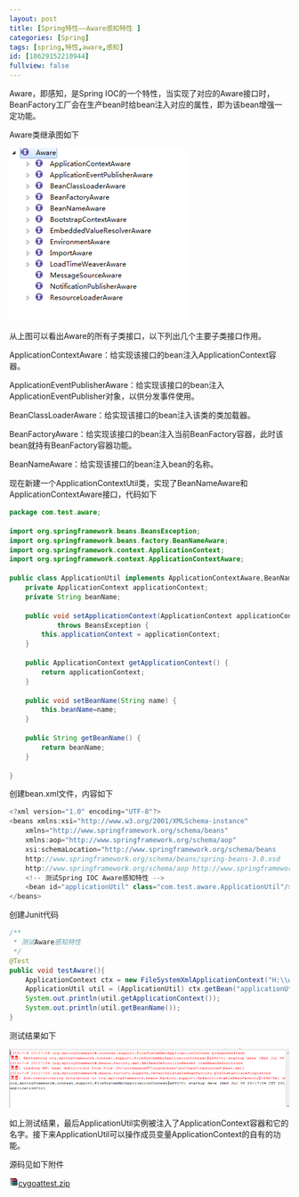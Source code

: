 ```yaml
---
layout: post
title: [Spring特性——Aware感知特性 ]
categories: [Spring]
tags: [spring,特性,aware,感知]
id: [18629152210944]
fullview: false
---
```


Aware，即感知，是Spring IOC的一个特性，当实现了对应的Aware接口时，BeanFactory工厂会在生产bean时给bean注入对应的属性，即为该bean增强一定功能。

Aware类继承图如下

![](/assets/resources/image/20170705/1499240644249036751.png)

从上图可以看出Aware的所有子类接口，以下列出几个主要子类接口作用。

ApplicationContextAware：给实现该接口的bean注入ApplicationContext容器。

ApplicationEventPublisherAware：给实现该接口的bean注入ApplicationEventPublisher对象，以供分发事件使用。

BeanClassLoaderAware：给实现该接口的bean注入该类的类加载器。

BeanFactoryAware：给实现该接口的bean注入当前BeanFactory容器，此时该bean就持有BeanFactory容器功能。

BeanNameAware：给实现该接口的bean注入bean的名称。

现在新建一个ApplicationContextUtil类，实现了BeanNameAware和ApplicationContextAware接口，代码如下

```java
package com.test.aware;

import org.springframework.beans.BeansException;
import org.springframework.beans.factory.BeanNameAware;
import org.springframework.context.ApplicationContext;
import org.springframework.context.ApplicationContextAware;

public class ApplicationUtil implements ApplicationContextAware,BeanNameAware {
	private ApplicationContext applicationContext;
	private String beanName;

	public void setApplicationContext(ApplicationContext applicationContext)
			throws BeansException {
		this.applicationContext = applicationContext;
	}

	public ApplicationContext getApplicationContext() {
		return applicationContext;
	}

	public void setBeanName(String name) {
		this.beanName=name;
	}

	public String getBeanName() {
		return beanName;
	}

}
```

创建bean.xml文件，内容如下

```java
<?xml version="1.0" encoding="UTF-8"?>
<beans xmlns:xsi="http://www.w3.org/2001/XMLSchema-instance"
    xmlns="http://www.springframework.org/schema/beans"
    xmlns:aop="http://www.springframework.org/schema/aop"
    xsi:schemaLocation="http://www.springframework.org/schema/beans
    http://www.springframework.org/schema/beans/spring-beans-3.0.xsd
    http://www.springframework.org/schema/aop http://www.springframework.org/schema/aop/spring-aop-3.0.xsd">
    <!-- 测试Spring IOC Aware感知特性 -->
    <bean id="applicationUtil" class="com.test.aware.ApplicationUtil"/>
</beans>
```

创建Junit代码

```java
/**
 * 测试Aware感知特性
 */
@Test
public void testAware(){
	ApplicationContext ctx = new FileSystemXmlApplicationContext("H:\\workspaceST\\cygoattest\\src\\test\\resources\\bean.xml");
	ApplicationUtil util = (ApplicationUtil) ctx.getBean("applicationUtil",ApplicationUtil.class);
	System.out.println(util.getApplicationContext());
	System.out.println(util.getBeanName());
}
```

测试结果如下

![](/assets/resources/image/20170705/1499240656464093836.png)

如上测试结果，最后ApplicationUtil实例被注入了ApplicationContext容器和它的名字。接下来ApplicationUtil可以操作成员变量ApplicationContext的自有的功能。

源码见如下附件


![](/assets/resources/icon_rar.gif)[cygoattest.zip](/assets/resources/file/20170705/1499240694524004167.zip "cygoattest.zip")


